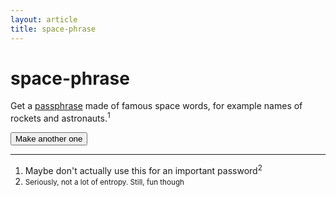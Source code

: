 ```yaml
---
layout: article
title: space-phrase
---
```


# space-phrase

Get a [passphrase](https://xkcd.com/936/) made of famous space words, for example names of rockets and astronauts.<sup>1</sup>

<div id="phrase" class="well" style="font-family:monospace;font-size:1.6em;"> </div>
<p><button class="btn" onclick="gen">Make another one</button></p>


--------------------------------------------------------------------------------

 1. Maybe don't actually use this for an important password<sup>2</sup>
 2. <small>Seriously, not a lot of entropy. Still, fun though</small>





<script src="space-phrase.js"></script>
<script>
    var show = document.getElementById('phrase');
    var gen = function () {
        show.innerHTML = "made-up-phrase";
    }
    gen();
</script>

